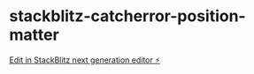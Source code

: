 # stackblitz-catcherror-position-matter

[Edit in StackBlitz next generation editor ⚡️](https://stackblitz.com/~/github.com/krivanek06/stackblitz-catcherror-position-matter)